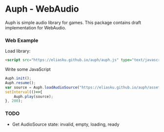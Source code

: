 # Auph - WebAudio

Auph is simple audio library for games. This package contains draft implementation for WebAudio.

### Web Example

Load library:
```html
<script src="https://eliasku.github.io/auph/auph.js" type="text/javascript"></script>
```

Write some JavaScript
```javascript
Auph.init();
Auph.resume();
var source = Auph.loadAudioSource("https://eliasku.github.io/auph/assets/wav/HiHat_Closed.wav", false);
setInterval(()=>{
    Auph.play(source);
}, 200);
```

### TODO

- Get AudioSource state: invalid, empty, loading, ready